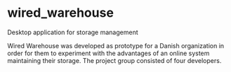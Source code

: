 # wired_warehouse
Desktop application for storage management

Wired Warehouse was developed as prototype for a Danish organization in order for them to experiment with the advantages of an online system maintaining their storage.
The project group consisted of four developers.
